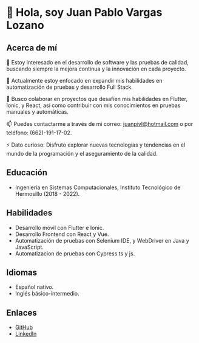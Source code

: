 # 👋 Hola, soy Juan Pablo Vargas Lozano

## Acerca de mí
👀 Estoy interesado en el desarrollo de software y las pruebas de calidad, buscando siempre la mejora continua y la innovación en cada proyecto.

🌱 Actualmente estoy enfocado en expandir mis habilidades en automatización de pruebas y desarrollo Full Stack.

💞️ Busco colaborar en proyectos que desafíen mis habilidades en Flutter, Ionic, y React, así como contribuir con mis conocimientos en pruebas manuales y automáticas.

📫 Puedes contactarme a través de mi correo: [juanpivl@hotmail.com](mailto:juanpivl@hotmail.com) o por teléfono: (662)-191-17-02.

⚡ Dato curioso: Disfruto explorar nuevas tecnologías y tendencias en el mundo de la programación y el aseguramiento de la calidad.

## Educación
- Ingeniería en Sistemas Computacionales, Instituto Tecnológico de Hermosillo (2018 - 2022).

## Habilidades
- Desarrollo móvil con Flutter e Ionic.
- Desarrollo Frontend con React y Vue.
- Automatización de pruebas con Selenium IDE, y WebDriver en Java y JavaScript.
- Automatizacion de pruebas con Cypress ts y js.

## Idiomas
- Español nativo.
- Inglés básico-intermedio.

## Enlaces
- [GitHub](https://github.com/Jnpvl)
- [LinkedIn](https://www.linkedin.com/in/juan-pablo-vargas-lozano-0049a420b/?original_referer=)


